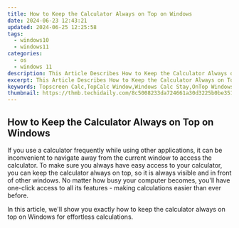 ```yaml
---
title: How to Keep the Calculator Always on Top on Windows
date: 2024-06-23 12:43:21
updated: 2024-06-25 12:25:58
tags:
  - windows10
  - windows11
categories:
  - os
  - windows 11
description: This Article Describes How to Keep the Calculator Always on Top on Windows
excerpt: This Article Describes How to Keep the Calculator Always on Top on Windows
keywords: Topscreen Calc,TopCalc Window,Windows Calc Stay,OnTop Windows Calc,Display Calc First,Calc Stay Top Window,Keep Calc OnTop
thumbnail: https://thmb.techidaily.com/8c5008233da724661a30d3225b0be351e1d277e0e18468f4536db088e3157824.jpg
---
```


## How to Keep the Calculator Always on Top on Windows

 If you use a calculator frequently while using other applications, it can be inconvenient to navigate away from the current window to access the calculator. To make sure you always have easy access to your calculator, you can keep the calculator always on top, so it is always visible and in front of other windows. No matter how busy your computer becomes, you'll have one-click access to all its features - making calculations easier than ever before.

 In this article, we'll show you exactly how to keep the calculator always on top on Windows for effortless calculations.
